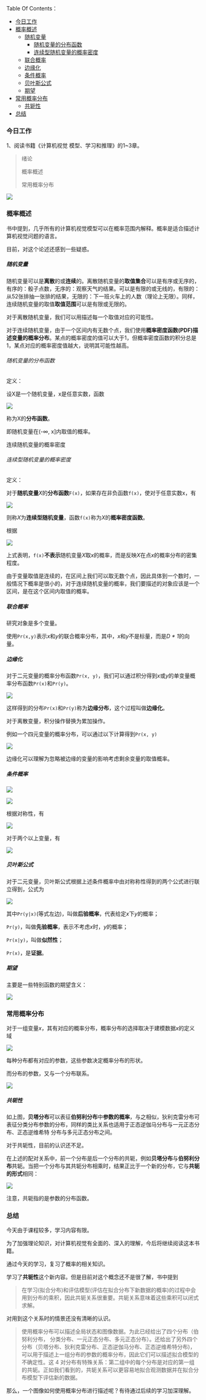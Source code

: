 Table Of Contents：

+ [今日工作](#)
+ [概率概述](#概率概述)
  + [随机变量](#随机变量)
    + [随机变量的分布函数](#随机变量的分布函数)
    + [连续型随机变量的概率密度](#连续型随机变量的概率密度)
  + [联合概率](#联合概率)
  + [边缘化](#边缘化)
  + [条件概率](#条件概率)
  + [贝叶斯公式](#贝叶斯公式)
  + [期望](#期望)
+ [常用概率分布](#常用概率分布)
  + [共轭性](#共轭性)
+ [总结](#总结)


### 今日工作

1、阅读书籍《计算机视觉 模型、学习和推理》的1~3章。

>绪论
>
>概率概述
>
>常用概率分布

![](https://github.com/fantasy995/ComputerVision/blob/main/images/IMG_0164.JPG?raw=true)

### 概率概述

书中提到，几乎所有的计算机视觉模型可以在概率范围内解释。概率是适合描述计算机视觉问题的语言。

目前，对这个论述还感到一些疑惑。

##### 随机变量

随机变量可以是**离散**的或**连续**的。离散随机变量的**取值集合**可以是有序或无序的，有序的：骰子点数，无序的：观察天气的结果。可以是有限的或无线的，有限的：从52张排抽一张排的结果，无限的：下一班火车上的人数（理论上无限）。同样，连续随机变量的取值**取值范围**可以是有限或无限的。

对于离散随机变量，我们可以用描述每一个取值对应的可能性。

对于连续随机变量，由于一个区间内有无数个点，我们使用**概率密度函数(PDF)**描述变量的**概率分布**。某点的概率密度的值可以大于1，但概率密度函数的积分总是1，某点对应的概率密度值越大，说明其可能性越高。

###### 随机变量的分布函数

定义：

设X是一个随机变量，x是任意实数，函数

![](https://github.com/fantasy995/ComputerVision/blob/main/images/Snipaste_2020-10-19_19-52-36.png?raw=true)

称为X的**分布函数**。

即随机变量在(-∞, x]内取值的概率。

连续随机变量的概率密度

###### 连续型随机变量的概率密度

定义：

对于**随机变量***X*的**分布函数**`F(x)`，如果存在非负函数`f(x)`，使对于任意实数x，有

![](https://github.com/fantasy995/ComputerVision/blob/main/images/Snipaste_2020-10-19_19-56-29.png?raw=true)

则称*X*为**连续型随机变量**，函数`f(x)`称为*X*的**概率密度函数**。

根据

![](https://github.com/fantasy995/ComputerVision/blob/main/images/Snipaste_2020-10-19_20-06-09.png?raw=true)

上式表明，`f(x)`**不表示**随机变量*X*取*x*的概率，而是反映*X*在点*x*的概率分布的密集程度。

由于变量取值是连续的，在区间上我们可以取无数个点，因此具体到一个数时，一般情况下概率是很小的，对于连续随机变量的概率，我们要描述的对象应该是一个区间，是在这个区间内取值的概率。

##### 联合概率

研究对象是多个变量。

使用`Pr(x,y)`表示*x*和*y*的联合概率分布，其中，*x*和*y*不是标量，而是*D \* 1*的向量。

##### 边缘化

对于二元变量的概率分布函数`Pr(x, y)`，我们可以通过积分得到*x*或*y*的单变量概率分布函数`Pr(x)`和`Pr(y)`。

![](https://github.com/fantasy995/ComputerVision/blob/main/images/Snipaste_2020-10-19_20-19-28.png?raw=true)

这样得到的分布`Pr(x)`和`Pr(y)`称为**边缘分布**，这个过程叫做**边缘化**。

对于离散变量，积分操作替换为累加操作。

例如一个四元变量的概率分布，可以通过以下计算得到`Pr(x, y)`

![](https://github.com/fantasy995/ComputerVision/blob/main/images/Snipaste_2020-10-19_20-21-30.png?raw=true)

边缘化可以理解为忽略被边缘的变量的影响考虑剩余变量的取值概率。

##### 条件概率

![](https://github.com/fantasy995/ComputerVision/blob/main/images/Snipaste_2020-10-19_20-30-47.png?raw=true)

![](https://github.com/fantasy995/ComputerVision/blob/main/images/Snipaste_2020-10-19_20-31-30.png?raw=true)

根据对称性，有

![](https://github.com/fantasy995/ComputerVision/blob/main/images/Snipaste_2020-10-19_20-32-16.png?raw=true)

对于两个以上变量，有

![](https://github.com/fantasy995/ComputerVision/blob/main/images/Snipaste_2020-10-19_20-36-22.png?raw=true)

##### 贝叶斯公式

对于二元变量，贝叶斯公式根据上述条件概率中由对称称性得到的两个公式进行联立得到，公式为

![](https://github.com/fantasy995/ComputerVision/blob/main/images/Snipaste_2020-10-19_20-38-14.png?raw=true)

其中`Pr(y|x)`(等式左边)，叫做**后验概率**，代表给定*x*下*y*的概率；

`Pr(y)`，叫做**先验概率**，表示不考虑*x*时，*y*的概率；

`Pr(x|y)`，叫做**似然性**；

`Pr(x)`，是**证据**。

##### 期望

主要是一些特别函数的期望含义：

![](https://github.com/fantasy995/ComputerVision/blob/main/images/Snipaste_2020-10-19_20-44-49.png?raw=true)

### 常用概率分布

对于一组变量*x*，其有对应的概率分布，概率分布的选择取决于建模数据*x*的定义域

![](https://github.com/fantasy995/ComputerVision/blob/main/images/Snipaste_2020-10-19_20-52-43.png?raw=true)

每种分布都有对应的参数，这些参数决定概率分布的形状。

而分布的参数，又与一个分布联系。

![](https://github.com/fantasy995/ComputerVision/blob/main/images/Snipaste_2020-10-19_20-59-22.png?raw=true)

##### 共轭性

如上图，**贝塔分布**可以表征**伯努利分布**中**参数的概率**，与之相似，狄利克雷分布可表征分类分布参数的分布，同样的类比关系也适用于正态逆伽马分布与一元正态分布、正态逆维希特 分布与多元正态分布之间。

对于共轭性，目前的认识还不足。

在上述的配对关系中，前一个分布是后一个分布的共轭，例如**贝塔分布**与**伯努利分布**共轭。当把一个分布与其共轭分布相乘时，结果正比于一个新的分布，它与**共轭的形式**相同：

![](https://github.com/fantasy995/ComputerVision/blob/main/images/Snipaste_2020-10-19_21-10-03.png?raw=true)

注意，共轭指的是参数的分布函数。

### 总结

今天由于课程较多，学习内容有限。

为了加强理论知识，对计算机视觉有全面的、深入的理解，今后将继续阅读这本书籍。

通过今天的学习，复习了概率的相关知识。

学习了**共轭性**这个新内容。但是目前对这个概念还不是很了解，书中提到

> 在学习(拟合分布)和评估模型(评估在拟合分布下新数据的概率)的过程中会用到分布的乘积，因此共轭关系很重要。共轭关系意味着这些乘积可以闭式求解。

对用到这个关系时的情景还没有清晰的认识。

> 使用概率分布可以描述全局状态和图像数据。为此已经给出了四个分布（伯努利分布， 分类分布、一元正态分布、多元正态分布）。还给出了另外四个分布（贝塔分布、狄利克雷分布、正态逆伽马分布、正态逆维希特分布)，可以用于描述上一组分布的参数的概率分布，因此它们可以描述拟合模型的不确定性。这 4 对分布有特殊关系：第二组中的每个分布是对应的第一组的共轭。正如我们看到的，共轭关系可以更容易地拟合观测数据并在拟合分布模型下评估新的数据。

那么，一个图像如何使用概率分布进行描述呢？有待通过后续的学习加深理解。